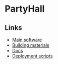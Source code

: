 # PartyHall

## Links
- [Main software](https://github.com/partyhall/partyhall)
- [Building materials](https://github.com/partyhall/design)
- [Docs](https://github.com/partyhall/docs)
- [Deployment scripts](https://github.com/partyhall/deploy)